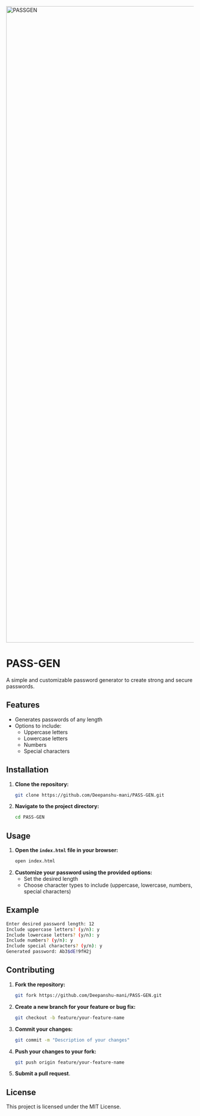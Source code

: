 <img width="1710" alt="PASSGEN" src="https://github.com/Deepanshu-mani/PASS-GEN/assets/144232598/e4f6c8a3-2ff6-49bb-8d8f-8abbb3a4b528">

# PASS-GEN

A simple and customizable password generator to create strong and secure passwords.

## Features

- Generates passwords of any length
- Options to include:
  - Uppercase letters
  - Lowercase letters
  - Numbers
  - Special characters

## Installation

1. **Clone the repository:**
   ```sh
   git clone https://github.com/Deepanshu-mani/PASS-GEN.git
   ```
2. **Navigate to the project directory:**
   ```sh
   cd PASS-GEN
   ```

## Usage

1. **Open the `index.html` file in your browser:**
   ```sh
   open index.html
   ```
2. **Customize your password using the provided options:**
   - Set the desired length
   - Choose character types to include (uppercase, lowercase, numbers, special characters)

## Example

```sh
Enter desired password length: 12
Include uppercase letters? (y/n): y
Include lowercase letters? (y/n): y
Include numbers? (y/n): y
Include special characters? (y/n): y
Generated password: Ab3$dE!9fH2j
```

## Contributing

1. **Fork the repository:**
   ```sh
   git fork https://github.com/Deepanshu-mani/PASS-GEN.git
   ```
2. **Create a new branch for your feature or bug fix:**
   ```sh
   git checkout -b feature/your-feature-name
   ```
3. **Commit your changes:**
   ```sh
   git commit -m "Description of your changes"
   ```
4. **Push your changes to your fork:**
   ```sh
   git push origin feature/your-feature-name
   ```
5. **Submit a pull request**.

## License

This project is licensed under the MIT License.
